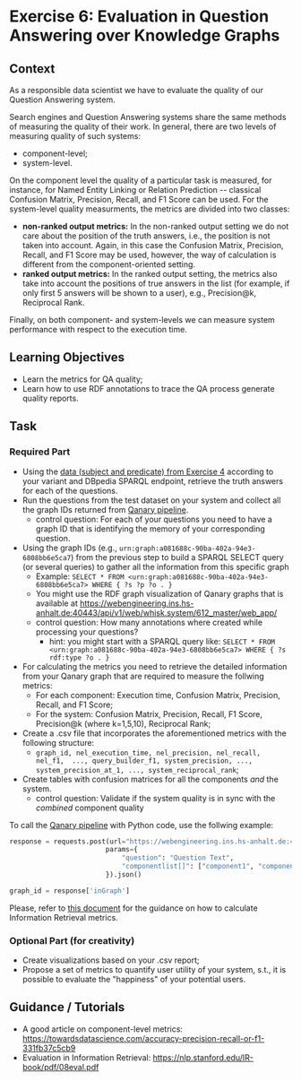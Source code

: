 # Exercise 6: Evaluation in Question Answering over Knowledge Graphs

## Context

As a responsible data scientist we have to evaluate the quality of our Question Answering system.

Search engines and Question Answering systems share the same methods of measuring the quality of their work. In general, there are two levels of measuring quality of such systems: 

* component-level;
* system-level. 

On the component level the quality of a particular task is measured, for instance, for Named Entity Linking or Relation Prediction -- classical Confusion Matrix, Precision, Recall, and F1 Score can be used.
For the system-level quality measurments, the metrics are divided into two classes:

* **non-ranked output metrics:** In the non-ranked output setting we do not care about the position of the truth answers, i.e., the position is not taken into account. Again, in this case the Confusion Matrix, Precision, Recall, and F1 Score may be used, however, the way of calculation is different from the component-oriented setting.
* **ranked output metrics:** In the ranked output setting, the metrics also take into account the positions of true answers in the list (for example, if only first 5 answers will be shown to a user), e.g., Precision@k, Reciprocal Rank.

Finally, on both component- and system-levels we can measure system performance with respect to the execution time.

## Learning Objectives

* Learn the metrics for QA quality;
* Learn how to use RDF annotations to trace the QA process generate quality reports.

## Task

### Required Part

* Using the [data (subject and predicate) from Exercise 4](https://github.com/Perevalov/qa_chatbots_exercises/tree/main/exercise_4) according to your variant and DBpedia SPARQL endpoint, retrieve the truth answers for each of the questions.
* Run the questions from the test dataset on your system and collect all the graph IDs returned from [Qanary pipeline](https://webengineering.ins.hs-anhalt.de:43740/startquestionansweringwithtextquestion).
  * control question: For each of your questions you need to have a graph ID that is identifying the memory of your corresponding question.
* Using the graph IDs (e.g., `urn:graph:a081688c-90ba-402a-94e3-6808bb6e5ca7`) from the previous step to build a SPARQL SELECT query (or several queries) to gather all the information from this specific graph
  * Example: `SELECT * FROM <urn:graph:a081688c-90ba-402a-94e3-6808bb6e5ca7> WHERE { ?s ?p ?o . }`
  * You might use the RDF graph visualization of Qanary graphs that is available at https://webengineering.ins.hs-anhalt.de:40443/api/v1/web/whisk.system/612_master/web_app/
  * control question: How many annotations where created while processing your questions?
    * hint: you might start with a SPARQL query like: `SELECT * FROM <urn:graph:a081688c-90ba-402a-94e3-6808bb6e5ca7> WHERE { ?s rdf:type ?o . }`
* For calculating the metrics you need to retrieve the detailed information from your Qanary graph that are required to measure the follwing metrics:
  * For each component: Execution time, Confusion Matrix, Precision, Recall, and F1 Score;
  * For the system: Confusion Matrix, Precision, Recall, F1 Score, Precision@k (where k=1,5,10), Reciprocal Rank;
* Create a .csv file that incorporates the aforementioned metrics with the following structure: 
  * `graph_id, nel_execution_time, nel_precision, nel_recall, nel_f1,  ..., query_builder_f1, system_precision, ..., system_precision_at_1, ..., system_reciprocal_rank`;
* Create tables with confusion matrices for all the components *and* the system.
  * control question: Validate if the system quality is in sync with the *combined* component quality

To call the [Qanary pipeline](https://webengineering.ins.hs-anhalt.de:43740/startquestionansweringwithtextquestion) with Python code, use the follwing example:

```python
response = requests.post(url="https://webengineering.ins.hs-anhalt.de:43740/startquestionansweringwithtextquestion",
                        params={
                            "question": "Question Text",
                            "componentlist[]": ["component1", "component2"]
                        }).json()

graph_id = response['inGraph']
```

Please, refer to [this document](https://nlp.stanford.edu/IR-book/pdf/08eval.pdf) for the guidance on how to calculate Information Retrieval metrics.

### Optional Part (for creativity)

* Create visualizations based on your .csv report;
* Propose a set of metrics to quantify user utility of your system, s.t., it is possible to evaluate the "happiness" of your potential users.

## Guidance / Tutorials

* A good article on component-level metrics: https://towardsdatascience.com/accuracy-precision-recall-or-f1-331fb37c5cb9
* Evaluation in Information Retrieval: https://nlp.stanford.edu/IR-book/pdf/08eval.pdf
